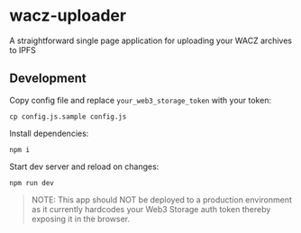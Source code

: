 # wacz-uploader

A straightforward single page application for uploading your WACZ archives to IPFS

## Development

Copy config file and replace `your_web3_storage_token` with your token:
```
cp config.js.sample config.js
```

Install dependencies:

```
npm i
```

Start dev server and reload on changes:

```
npm run dev
```

> NOTE: This app should NOT be deployed to a production environment as it currently hardcodes your Web3 Storage auth token thereby exposing it in the browser.